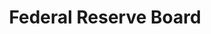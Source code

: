 ---
# This topic lives at
# https://digital.gov/topics/federal-reserve-board

# Topic Title
title: "Federal Reserve Board"

# description — keep it short and clear
# summary: ""

# Weight
weight: 1

# For more information on managing topics,
# see https://github.com/GSA/digitalgov.gov/wiki/topics
---